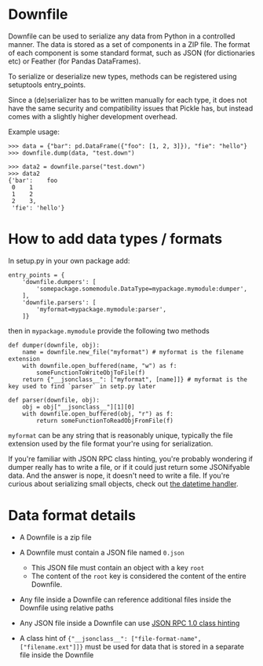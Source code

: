 # Downfile

Downfile can be used to serialize any data from Python in a controlled manner. The data is stored as a set of components in a ZIP file.
The format of each component is some standard format, such as JSON (for dictionaries etc) or Feather (for Pandas DataFrames).

To serialize or deserialize new types, methods can be registered using setuptools entry_points.

Since a (de)serializer has to be written manually for each type, it does not have the same security and compatibility issues that Pickle has, but instead comes with a slightly higher development overhead.

Example usage:

```
>>> data = {"bar": pd.DataFrame({"foo": [1, 2, 3]}), "fie": "hello"}
>>> downfile.dump(data, "test.down")

>>> data2 = downfile.parse("test.down")
>>> data2
{'bar':    foo
 0    1
 1    2
 2    3,
 'fie': 'hello'}
 ```

# How to add data types / formats

In setup.py in your own package add:

```
entry_points = {
    'downfile.dumpers': [
        'somepackage.somemodule.DataType=mypackage.mymodule:dumper',
    ],
    'downfile.parsers': [
        'myformat=mypackage.mymodule:parser',
    ]}
```

then in `mypackage.mymodule` provide the following two methods

```
def dumper(downfile, obj):
    name = downfile.new_file("myformat") # myformat is the filename extension
    with downfile.open_buffered(name, "w") as f:
        someFunctionToWriteObjToFile(f)
    return {"__jsonclass__": ["myformat", [name]]} # myformat is the key used to find `parser` in setp.py later

def parser(downfile, obj):    
    obj = obj["__jsonclass__"][1][0]
    with downfile.open_buffered(obj, "r") as f:
        return someFunctionToReadObjFromFile(f)
```

`myformat` can be any string that is reasonably unique, typically the file extension used by the file format your're using for serialization.

If you're familiar with JSON RPC class hinting, you're probably wondering if dumper really has to write a file, or if it could just return some JSONifyable data. And the answer is nope, it doesn't need to write a file. If you're curious about serializing small objects, check out [the datetime handler](downfile/formats/format_datetime.py).

# Data format details

* A Downfile is a zip file
* A Downfile must contain a JSON file named `0.json`
  * This JSON file must contain an object with a key `root`
  * The content of the `root` key is considered the content of the entire Downfile.
* Any file inside a Downfile can reference additional files inside the Downfile using relative paths

* Any JSON file inside a Downfile can use [JSON RPC 1.0 class hinting](https://www.jsonrpc.org/specification_v1#a3.JSONClasshinting)
* A class hint of `{"__jsonclass__": ["file-format-name", ["filename.ext"]]}` must be used for data that is stored in a separate file inside the Downfile

